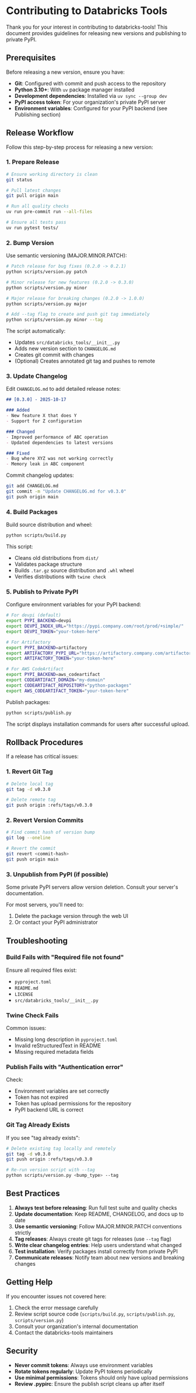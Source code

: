 # Contributing to Databricks Tools

Thank you for your interest in contributing to databricks-tools! This document provides guidelines for releasing new versions and publishing to private PyPI.

## Prerequisites

Before releasing a new version, ensure you have:

- **Git**: Configured with commit and push access to the repository
- **Python 3.10+**: With `uv` package manager installed
- **Development dependencies**: Installed via `uv sync --group dev`
- **PyPI access token**: For your organization's private PyPI server
- **Environment variables**: Configured for your PyPI backend (see Publishing section)

## Release Workflow

Follow this step-by-step process for releasing a new version:

### 1. Prepare Release

```bash
# Ensure working directory is clean
git status

# Pull latest changes
git pull origin main

# Run all quality checks
uv run pre-commit run --all-files

# Ensure all tests pass
uv run pytest tests/
```

### 2. Bump Version

Use semantic versioning (MAJOR.MINOR.PATCH):

```bash
# Patch release for bug fixes (0.2.0 -> 0.2.1)
python scripts/version.py patch

# Minor release for new features (0.2.0 -> 0.3.0)
python scripts/version.py minor

# Major release for breaking changes (0.2.0 -> 1.0.0)
python scripts/version.py major

# Add --tag flag to create and push git tag immediately
python scripts/version.py minor --tag
```

The script automatically:
- Updates `src/databricks_tools/__init__.py`
- Adds new version section to `CHANGELOG.md`
- Creates git commit with changes
- (Optional) Creates annotated git tag and pushes to remote

### 3. Update Changelog

Edit `CHANGELOG.md` to add detailed release notes:

```markdown
## [0.3.0] - 2025-10-17

### Added
- New feature X that does Y
- Support for Z configuration

### Changed
- Improved performance of ABC operation
- Updated dependencies to latest versions

### Fixed
- Bug where XYZ was not working correctly
- Memory leak in ABC component
```

Commit changelog updates:

```bash
git add CHANGELOG.md
git commit -m "Update CHANGELOG.md for v0.3.0"
git push origin main
```

### 4. Build Packages

Build source distribution and wheel:

```bash
python scripts/build.py
```

This script:
- Cleans old distributions from `dist/`
- Validates package structure
- Builds `.tar.gz` source distribution and `.whl` wheel
- Verifies distributions with `twine check`

### 5. Publish to Private PyPI

Configure environment variables for your PyPI backend:

```bash
# For devpi (default)
export PYPI_BACKEND=devpi
export DEVPI_INDEX_URL="https://pypi.company.com/root/prod/+simple/"
export DEVPI_TOKEN="your-token-here"

# For Artifactory
export PYPI_BACKEND=artifactory
export ARTIFACTORY_PYPI_URL="https://artifactory.company.com/artifactory/api/pypi/pypi-local"
export ARTIFACTORY_TOKEN="your-token-here"

# For AWS CodeArtifact
export PYPI_BACKEND=aws_codeartifact
export CODEARTIFACT_DOMAIN="my-domain"
export CODEARTIFACT_REPOSITORY="python-packages"
export AWS_CODEARTIFACT_TOKEN="your-token-here"
```

Publish packages:

```bash
python scripts/publish.py
```

The script displays installation commands for users after successful upload.

## Rollback Procedures

If a release has critical issues:

### 1. Revert Git Tag

```bash
# Delete local tag
git tag -d v0.3.0

# Delete remote tag
git push origin :refs/tags/v0.3.0
```

### 2. Revert Version Commits

```bash
# Find commit hash of version bump
git log --oneline

# Revert the commit
git revert <commit-hash>
git push origin main
```

### 3. Unpublish from PyPI (if possible)

Some private PyPI servers allow version deletion. Consult your server's documentation.

For most servers, you'll need to:
1. Delete the package version through the web UI
2. Or contact your PyPI administrator

## Troubleshooting

### Build Fails with "Required file not found"

Ensure all required files exist:
- `pyproject.toml`
- `README.md`
- `LICENSE`
- `src/databricks_tools/__init__.py`

### Twine Check Fails

Common issues:
- Missing long description in `pyproject.toml`
- Invalid reStructuredText in README
- Missing required metadata fields

### Publish Fails with "Authentication error"

Check:
- Environment variables are set correctly
- Token has not expired
- Token has upload permissions for the repository
- PyPI backend URL is correct

### Git Tag Already Exists

If you see "tag already exists":

```bash
# Delete existing tag locally and remotely
git tag -d v0.3.0
git push origin :refs/tags/v0.3.0

# Re-run version script with --tag
python scripts/version.py <bump_type> --tag
```

## Best Practices

1. **Always test before releasing**: Run full test suite and quality checks
2. **Update documentation**: Keep README, CHANGELOG, and docs up to date
3. **Use semantic versioning**: Follow MAJOR.MINOR.PATCH conventions strictly
4. **Tag releases**: Always create git tags for releases (use `--tag` flag)
5. **Write clear changelog entries**: Help users understand what changed
6. **Test installation**: Verify packages install correctly from private PyPI
7. **Communicate releases**: Notify team about new versions and breaking changes

## Getting Help

If you encounter issues not covered here:
1. Check the error message carefully
2. Review script source code (`scripts/build.py`, `scripts/publish.py`, `scripts/version.py`)
3. Consult your organization's internal documentation
4. Contact the databricks-tools maintainers

## Security

- **Never commit tokens**: Always use environment variables
- **Rotate tokens regularly**: Update PyPI tokens periodically
- **Use minimal permissions**: Tokens should only have upload permissions
- **Review .pypirc**: Ensure the publish script cleans up after itself

